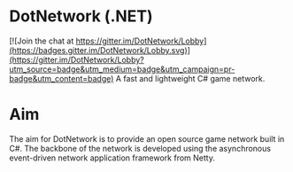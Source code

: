 # DotNetwork (.NET)

[![Join the chat at https://gitter.im/DotNetwork/Lobby](https://badges.gitter.im/DotNetwork/Lobby.svg)](https://gitter.im/DotNetwork/Lobby?utm_source=badge&utm_medium=badge&utm_campaign=pr-badge&utm_content=badge)
A fast and lightweight C# game network.

# Aim
The aim for DotNetwork is to provide an open source game network built in C#. The backbone of the network is developed using the asynchronous event-driven network application framework from Netty.
